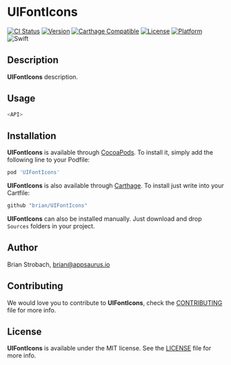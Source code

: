 # UIFontIcons

[![CI Status](https://img.shields.io/circleci/project/github/brian/UIFontIcons.svg)](https://circleci.com/gh/brian/UIFontIcons)
[![Version](https://img.shields.io/cocoapods/v/UIFontIcons.svg?style=flat)](http://cocoadocs.org/docsets/UIFontIcons)
[![Carthage Compatible](https://img.shields.io/badge/Carthage-compatible-4BC51D.svg?style=flat)](https://github.com/Carthage/Carthage)
[![License](https://img.shields.io/cocoapods/l/UIFontIcons.svg?style=flat)](http://cocoadocs.org/docsets/UIFontIcons)
[![Platform](https://img.shields.io/cocoapods/p/UIFontIcons.svg?style=flat)](http://cocoadocs.org/docsets/UIFontIcons)
![Swift](https://img.shields.io/badge/%20in-swift%204.0-orange.svg)

## Description

**UIFontIcons** description.

## Usage

```swift
<API>
```

## Installation

**UIFontIcons** is available through [CocoaPods](http://cocoapods.org). To install
it, simply add the following line to your Podfile:

```ruby
pod 'UIFontIcons'
```

**UIFontIcons** is also available through [Carthage](https://github.com/Carthage/Carthage).
To install just write into your Cartfile:

```ruby
github "brian/UIFontIcons"
```

**UIFontIcons** can also be installed manually. Just download and drop `Sources` folders in your project.

## Author

Brian Strobach, brian@appsaurus.io

## Contributing

We would love you to contribute to **UIFontIcons**, check the [CONTRIBUTING](github.com/brian/UIFontIcons/blob/master/CONTRIBUTING.md) file for more info.

## License

**UIFontIcons** is available under the MIT license. See the [LICENSE](github.com/brian/UIFontIcons/blob/master/LICENSE.md) file for more info.
